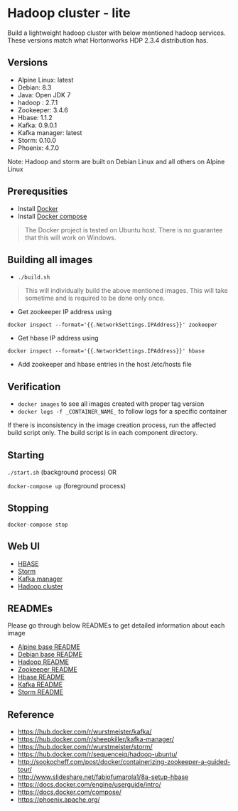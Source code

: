 # Hadoop cluster - lite
Build a lightweight hadoop cluster with below mentioned hadoop services. These versions match what Hortonworks HDP 2.3.4 distribution has.


## Versions
- Alpine Linux: latest
- Debian: 8.3
- Java: Open JDK 7
- hadoop : 2.7.1
- Zookeeper: 3.4.6
- Hbase: 1.1.2
- Kafka: 0.9.0.1
- Kafka manager: latest
- Storm: 0.10.0
- Phoenix: 4.7.0

Note: Hadoop and storm are built on Debian Linux and all others on Alpine Linux


## Prerequsities
- Install [Docker](https://docs.docker.com/engine/installation/)
- Install [Docker compose](https://docs.docker.com/compose/install/)

> The Docker project is tested on Ubuntu host. There is no guarantee that this will work on Windows.


## Building all images
- ``./build.sh``

>This will individually build the above mentioned images. This will take sometime and is required to be done only once.

- Get zookeeper IP address using 

``docker inspect --format='{{.NetworkSettings.IPAddress}}' zookeeper``
- Get hbase IP address using 

``docker inspect --format='{{.NetworkSettings.IPAddress}}' hbase``
- Add zookeeper and hbase entries in the host /etc/hosts file

## Verification
- ``docker images`` to see all images created with proper tag version
- ``docker logs -f _CONTAINER_NAME_`` to follow logs for a specific container

If there is inconsistency in the image creation process, run the affected build script only. The build script is in each component directory.

## Starting

``./start.sh`` (background process)
OR

``docker-compose up``  (foreground process)

## Stopping

``docker-compose stop``


## Web UI
- [HBASE](http://localhost:60010)
- [Storm](http://localhost:49080)
- [Kafka manager](http://localhost:9000)
- [Hadoop cluster](http://localhost:8088)


## READMEs
Please go through below READMEs to get detailed information about each image

- [Alpine base README](alpine-base/README.md)
- [Debian base README](debian-base/README.md)
- [Hadoop README](hadoop/README.md)
- [Zookeeper README](zookeeper/README.md)
- [Hbase README](hbase/README.md)
- [Kafka README](kafka/README.md)
- [Storm README](storm/README.md)

## Reference
- https://hub.docker.com/r/wurstmeister/kafka/
- https://hub.docker.com/r/sheepkiller/kafka-manager/
- https://hub.docker.com/r/wurstmeister/storm/
- https://hub.docker.com/r/sequenceiq/hadoop-ubuntu/
- http://sookocheff.com/post/docker/containerizing-zookeeper-a-guided-tour/
- http://www.slideshare.net/fabiofumarola1/8a-setup-hbase
- https://docs.docker.com/engine/userguide/intro/
- https://docs.docker.com/compose/
- https://phoenix.apache.org/
